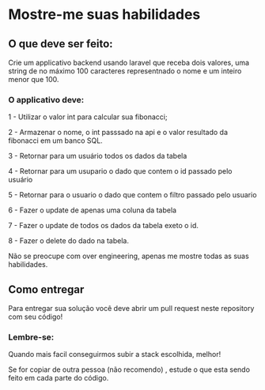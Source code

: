 # Mostre-me suas habilidades

## O que deve ser feito:
Crie um applicativo backend usando laravel que receba dois valores, uma string de no máximo 100 caracteres representnado o nome e um inteiro menor que 100.

### O applicativo deve:

 1 - Utilizar o valor int para calcular sua fibonacci;
 
 2 - Armazenar o nome, o int passsado na api e o valor resultado da fibonacci em um banco SQL.
 
 3 - Retornar para um usuário todos os dados da tabela
 
 4 - Retornar para um usupario o dado que contem o id passado pelo usuário
 
 5 - Retornar para o usuario o dado que contem o filtro passado pelo usuario
 
 6 - Fazer o update de apenas uma coluna da tabela
 
 7 - Fazer o update de todos os dados da tabela exeto o id.
 
 8 - Fazer o delete do dado na tabela.
  
Não se preocupe com over engineering, apenas me mostre todas as suas habilidades.

## Como entregar
Para entregar sua solução você deve abrir um pull request neste repository com seu código!

### Lembre-se:

Quando mais facil conseguirmos subir a stack escolhida, melhor!

Se for copiar de outra pessoa (não recomendo) , estude o que esta sendo feito em cada parte do código.
